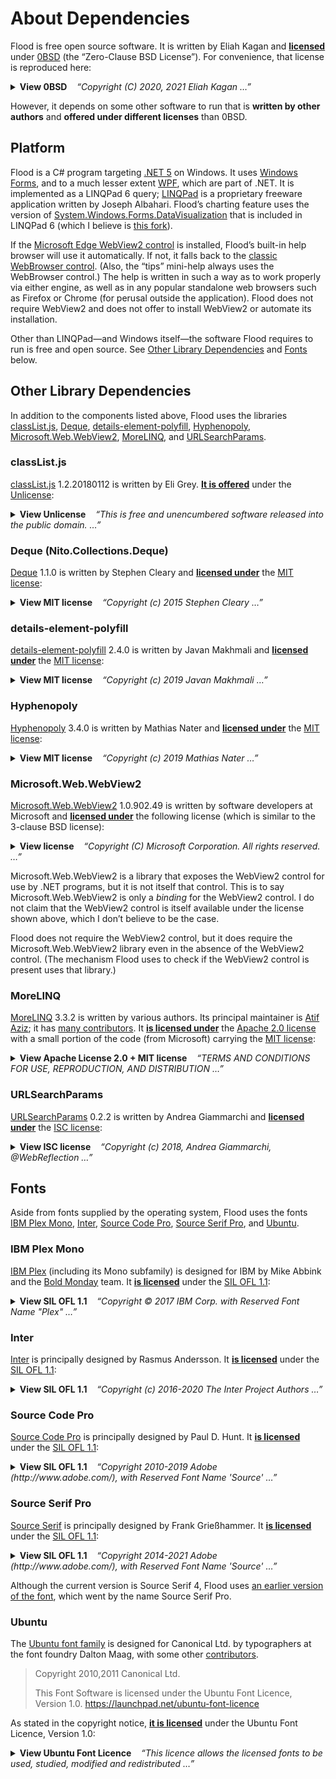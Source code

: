 <!--
  This file is part of Flood, an interactive flood-fill visualizer.

  Copyright (C) 2021 Eliah Kagan <degeneracypressure@gmail.com>

  Permission to use, copy, modify, and/or distribute this software for any
  purpose with or without fee is hereby granted.

  THE SOFTWARE IS PROVIDED "AS IS" AND THE AUTHOR DISCLAIMS ALL WARRANTIES WITH
  REGARD TO THIS SOFTWARE INCLUDING ALL IMPLIED WARRANTIES OF MERCHANTABILITY
  AND FITNESS. IN NO EVENT SHALL THE AUTHOR BE LIABLE FOR ANY SPECIAL, DIRECT,
  INDIRECT, OR CONSEQUENTIAL DAMAGES OR ANY DAMAGES WHATSOEVER RESULTING FROM
  LOSS OF USE, DATA OR PROFITS, WHETHER IN AN ACTION OF CONTRACT, NEGLIGENCE OR
  OTHER TORTIOUS ACTION, ARISING OUT OF OR IN CONNECTION WITH THE USE OR
  PERFORMANCE OF THIS SOFTWARE.
-->

# About Dependencies

Flood is free open source software. It is written by Eliah Kagan and
[**licensed**](LICENSE) under [0BSD](https://spdx.org/licenses/0BSD.html) (the
&ldquo;Zero-Clause BSD License&rdquo;). For convenience, that license is
reproduced here:


<details>
<summary>
<strong>View 0BSD</strong>&nbsp;&nbsp;&nbsp;
<em>&ldquo;Copyright (C) 2020, 2021 Eliah Kagan &hellip;&rdquo;</em>
</summary>

> Copyright (C) 2020, 2021 Eliah Kagan &lt;degeneracypressure@gmail.com&gt;
>
> Permission to use, copy, modify, and/or distribute this software for any
purpose with or without fee is hereby granted.
>
> THE SOFTWARE IS PROVIDED "AS IS" AND THE AUTHOR DISCLAIMS ALL WARRANTIES WITH
REGARD TO THIS SOFTWARE INCLUDING ALL IMPLIED WARRANTIES OF MERCHANTABILITY
AND FITNESS. IN NO EVENT SHALL THE AUTHOR BE LIABLE FOR ANY SPECIAL, DIRECT,
INDIRECT, OR CONSEQUENTIAL DAMAGES OR ANY DAMAGES WHATSOEVER RESULTING FROM
LOSS OF USE, DATA OR PROFITS, WHETHER IN AN ACTION OF CONTRACT, NEGLIGENCE OR
OTHER TORTIOUS ACTION, ARISING OUT OF OR IN CONNECTION WITH THE USE OR
PERFORMANCE OF THIS SOFTWARE.
</details>

However, it depends on some other software to run that is **written by other
authors** and **offered under different licenses** than 0BSD.

## Platform

Flood is a C# program targeting [.NET 5](https://dotnet.microsoft.com/) on
Windows. It uses [Windows Forms](https://github.com/dotnet/winforms), and to a
much lesser extent [WPF](https://github.com/dotnet/wpf), which are part of
.NET. It is implemented as a LINQPad 6 query;
[LINQPad](https://www.linqpad.net/) is a proprietary freeware application
written by Joseph Albahari. Flood&rsquo;s charting feature uses the version of
[System.Windows.Forms.DataVisualization](https://github.com/dotnet/winforms-datavisualization)
that is included in LINQPad 6 (which I believe is [this
fork](https://github.com/albahari/winforms-datavisualization)).

If the [Microsoft Edge WebView2
control](https://docs.microsoft.com/en-us/microsoft-edge/webview2/) is
installed, Flood&rsquo;s built-in help browser will use it automatically. If
not, it falls back to the [classic WebBrowser
control](https://docs.microsoft.com/en-us/previous-versions/windows/internet-explorer/ie-developer/platform-apis/aa752040(v=vs.85)).
(Also, the &ldquo;tips&rdquo; mini-help always uses the WebBrowser control.)
The help is written in such a way as to work properly via either engine, as
well as in any popular standalone web browsers such as Firefox or Chrome (for
perusal outside the application). Flood does not require WebView2 and does not
offer to install WebView2 or automate its installation.

Other than LINQPad&mdash;and Windows itself&mdash;the software Flood requires
to run is free and open source. See [Other Library
Dependencies](#Other-Library-Depenencies) and [Fonts](#Fonts) below.

## Other Library Dependencies

In addition to the components listed above, Flood uses the libraries
[classList.js](#classListjs), [Deque](#Deque-NitoCollectionsDeque),
[details-element-polyfill](#details-element-polyfill),
[Hyphenopoly](#Hyphenopoly), [Microsoft.Web.WebView2](#MicrosoftWebWebView2),
[MoreLINQ](#MoreLINQ), and [URLSearchParams](#URLSearchParams).

### classList.js

[classList.js](https://github.com/eligrey/classList.js/) 1.2.20180112 is
written by Eli Grey. [**It is
offered**](https://github.com/eligrey/classList.js/blob/1.2.20180112/LICENSE.md)
under the [Unlicense](https://unlicense.org/):

<details>
<summary>
<strong>View Unlicense</strong>&nbsp;&nbsp;&nbsp;
<em>&ldquo;This is free and unencumbered software released into the public domain. &hellip;&rdquo;</em>
</summary>

> This is free and unencumbered software released into the public domain.
>
> Anyone is free to copy, modify, publish, use, compile, sell, or
distribute this software, either in source code form or as a compiled
binary, for any purpose, commercial or non-commercial, and by any
means.
>
> In jurisdictions that recognize copyright laws, the author or authors
of this software dedicate any and all copyright interest in the
software to the public domain. We make this dedication for the benefit
of the public at large and to the detriment of our heirs and
successors. We intend this dedication to be an overt act of
relinquishment in perpetuity of all present and future rights to this
software under copyright law.
>
> THE SOFTWARE IS PROVIDED "AS IS", WITHOUT WARRANTY OF ANY KIND,
EXPRESS OR IMPLIED, INCLUDING BUT NOT LIMITED TO THE WARRANTIES OF
MERCHANTABILITY, FITNESS FOR A PARTICULAR PURPOSE AND NONINFRINGEMENT.
IN NO EVENT SHALL THE AUTHORS BE LIABLE FOR ANY CLAIM, DAMAGES OR
OTHER LIABILITY, WHETHER IN AN ACTION OF CONTRACT, TORT OR OTHERWISE,
ARISING FROM, OUT OF OR IN CONNECTION WITH THE SOFTWARE OR THE USE OR
OTHER DEALINGS IN THE SOFTWARE.
>
> For more information, please refer to <http://unlicense.org/>
</details>

### Deque (Nito.Collections.Deque)

[Deque](https://github.com/StephenCleary/Deque) 1.1.0 is written by Stephen
Cleary and [**licensed
under**](https://github.com/StephenCleary/Deque/blob/v1.1.0/LICENSE) the [MIT
license](https://spdx.org/licenses/MIT.html):

<details>
<summary>
<strong>View MIT license</strong>&nbsp;&nbsp;&nbsp;
<em>&ldquo;Copyright (c) 2015 Stephen Cleary &hellip;&rdquo;</em>
</summary>

> The MIT License (MIT)
>
> Copyright (c) 2015 Stephen Cleary
>
> Permission is hereby granted, free of charge, to any person obtaining a copy
of this software and associated documentation files (the "Software"), to deal
in the Software without restriction, including without limitation the rights
to use, copy, modify, merge, publish, distribute, sublicense, and/or sell
copies of the Software, and to permit persons to whom the Software is
furnished to do so, subject to the following conditions:
>
> The above copyright notice and this permission notice shall be included in all
copies or substantial portions of the Software.
>
> THE SOFTWARE IS PROVIDED "AS IS", WITHOUT WARRANTY OF ANY KIND, EXPRESS OR
IMPLIED, INCLUDING BUT NOT LIMITED TO THE WARRANTIES OF MERCHANTABILITY,
FITNESS FOR A PARTICULAR PURPOSE AND NONINFRINGEMENT. IN NO EVENT SHALL THE
AUTHORS OR COPYRIGHT HOLDERS BE LIABLE FOR ANY CLAIM, DAMAGES OR OTHER
LIABILITY, WHETHER IN AN ACTION OF CONTRACT, TORT OR OTHERWISE, ARISING FROM,
OUT OF OR IN CONNECTION WITH THE SOFTWARE OR THE USE OR OTHER DEALINGS IN THE
SOFTWARE.
</details>

### details-element-polyfill

[details-element-polyfill](https://github.com/javan/details-element-polyfill)
2.4.0 is written by Javan Makhmali and [**licensed
under**](https://github.com/javan/details-element-polyfill/blob/2.4.0/LICENSE)
the [MIT license](https://spdx.org/licenses/MIT.html):

<details>
<summary>
<strong>View MIT license</strong>&nbsp;&nbsp;&nbsp;
<em>&ldquo;Copyright (c) 2019 Javan Makhmali &hellip;&rdquo;</em>
</summary>

> The MIT License (MIT)
>
> Copyright (c) 2019 Javan Makhmali
>
> Permission is hereby granted, free of charge, to any person obtaining a copy
of this software and associated documentation files (the "Software"), to deal
in the Software without restriction, including without limitation the rights
to use, copy, modify, merge, publish, distribute, sublicense, and/or sell
copies of the Software, and to permit persons to whom the Software is
furnished to do so, subject to the following conditions:
>
> The above copyright notice and this permission notice shall be included in
all copies or substantial portions of the Software.
>
> THE SOFTWARE IS PROVIDED "AS IS", WITHOUT WARRANTY OF ANY KIND, EXPRESS OR
IMPLIED, INCLUDING BUT NOT LIMITED TO THE WARRANTIES OF MERCHANTABILITY,
FITNESS FOR A PARTICULAR PURPOSE AND NONINFRINGEMENT. IN NO EVENT SHALL THE
AUTHORS OR COPYRIGHT HOLDERS BE LIABLE FOR ANY CLAIM, DAMAGES OR OTHER
LIABILITY, WHETHER IN AN ACTION OF CONTRACT, TORT OR OTHERWISE, ARISING FROM,
OUT OF OR IN CONNECTION WITH THE SOFTWARE OR THE USE OR OTHER DEALINGS IN
THE SOFTWARE.
</details>

### Hyphenopoly

[Hyphenopoly](https://mnater.github.io/Hyphenopoly/) 3.4.0 is written by
Mathias Nater and [**licensed
under**](https://github.com/mnater/Hyphenopoly/blob/v3.4.0/LICENSE) the [MIT
license](https://spdx.org/licenses/MIT.html):

<details>
<summary>
<strong>View MIT license</strong>&nbsp;&nbsp;&nbsp;
<em>&ldquo;Copyright (c) 2019 Mathias Nater &hellip;&rdquo;</em>
</summary>

> The MIT License (MIT)
>
> Copyright (c) 2019 Mathias Nater
>
> Permission is hereby granted, free of charge, to any person obtaining a copy
of this software and associated documentation files (the "Software"), to deal
in the Software without restriction, including without limitation the rights
to use, copy, modify, merge, publish, distribute, sublicense, and/or sell
copies of the Software, and to permit persons to whom the Software is
furnished to do so, subject to the following conditions:
>
> The above copyright notice and this permission notice shall be included in all
copies or substantial portions of the Software.
>
> THE SOFTWARE IS PROVIDED "AS IS", WITHOUT WARRANTY OF ANY KIND, EXPRESS OR
IMPLIED, INCLUDING BUT NOT LIMITED TO THE WARRANTIES OF MERCHANTABILITY,
FITNESS FOR A PARTICULAR PURPOSE AND NONINFRINGEMENT. IN NO EVENT SHALL THE
AUTHORS OR COPYRIGHT HOLDERS BE LIABLE FOR ANY CLAIM, DAMAGES OR OTHER
LIABILITY, WHETHER IN AN ACTION OF CONTRACT, TORT OR OTHERWISE, ARISING FROM,
OUT OF OR IN CONNECTION WITH THE SOFTWARE OR THE USE OR OTHER DEALINGS IN THE
SOFTWARE.
</details>

### Microsoft.Web.WebView2

[Microsoft.Web.WebView2](https://www.nuget.org/packages/Microsoft.Web.WebView2/1.0.902.49)
1.0.902.49 is written by software developers at Microsoft and [**licensed
under**](https://www.nuget.org/packages/Microsoft.Web.WebView2/1.0.902.49/License)
the following license (which is similar to the 3-clause BSD license):

<details>
<summary>
<strong>View license</strong>&nbsp;&nbsp;&nbsp;
<em>&ldquo;Copyright (C) Microsoft Corporation. All rights reserved. &hellip;&rdquo;</em>
</summary>

> Copyright (C) Microsoft Corporation. All rights reserved.
>
> Redistribution and use in source and binary forms, with or without
modification, are permitted provided that the following conditions are
met:
>
>   * Redistributions of source code must retain the above copyright
notice, this list of conditions and the following disclaimer.
>   * Redistributions in binary form must reproduce the above
copyright notice, this list of conditions and the following disclaimer
in the documentation and/or other materials provided with the
distribution.
>   * The name of Microsoft Corporation, or the names of its contributors
may not be used to endorse or promote products derived from this
software without specific prior written permission.
>
> THIS SOFTWARE IS PROVIDED BY THE COPYRIGHT HOLDERS AND CONTRIBUTORS
"AS IS" AND ANY EXPRESS OR IMPLIED WARRANTIES, INCLUDING, BUT NOT
LIMITED TO, THE IMPLIED WARRANTIES OF MERCHANTABILITY AND FITNESS FOR
A PARTICULAR PURPOSE ARE DISCLAIMED. IN NO EVENT SHALL THE COPYRIGHT
OWNER OR CONTRIBUTORS BE LIABLE FOR ANY DIRECT, INDIRECT, INCIDENTAL,
SPECIAL, EXEMPLARY, OR CONSEQUENTIAL DAMAGES (INCLUDING, BUT NOT
LIMITED TO, PROCUREMENT OF SUBSTITUTE GOODS OR SERVICES; LOSS OF USE,
DATA, OR PROFITS; OR BUSINESS INTERRUPTION) HOWEVER CAUSED AND ON ANY
THEORY OF LIABILITY, WHETHER IN CONTRACT, STRICT LIABILITY, OR TORT
(INCLUDING NEGLIGENCE OR OTHERWISE) ARISING IN ANY WAY OUT OF THE USE
OF THIS SOFTWARE, EVEN IF ADVISED OF THE POSSIBILITY OF SUCH DAMAGE.
</details>

Microsoft.Web.WebView2 is a library that exposes the WebView2 control for use
by .NET programs, but it is not itself that control. This is to say
Microsoft.Web.WebView2 is only a *binding* for the WebView2 control. I do not
claim that the WebView2 control is itself available under the license shown
above, which I don&rsquo;t believe to be the case.

Flood does not require the WebView2 control, but it does require the
Microsoft.Web.WebView2 library even in the absence of the WebView2 control.
(The mechanism Flood uses to check if the WebView2 control is present uses that
library.)

### MoreLINQ

[MoreLINQ](https://morelinq.github.io/) 3.3.2 is written by various authors.
Its principal maintainer is [Atif Aziz](https://github.com/atifaziz); it has
[many contributors](https://github.com/morelinq/MoreLINQ/graphs/contributors).
It [**is licensed
under**](https://github.com/morelinq/MoreLINQ/blob/v3.3.2/COPYING.txt) the
[Apache 2.0 license](https://www.apache.org/licenses/LICENSE-2.0) with a small
portion of the code (from Microsoft) carrying the [MIT
license](https://spdx.org/licenses/MIT.html):

<details>
<summary>
<strong>View Apache License 2.0 + MIT license</strong>&nbsp;&nbsp;&nbsp;
<em>&ldquo;TERMS AND CONDITIONS FOR USE, REPRODUCTION, AND DISTRIBUTION &hellip;&rdquo;</em>
</summary>

> **Apache License**\
> **Version 2.0, January 2004**\
> **http://www.apache.org/licenses/**
>
>    TERMS AND CONDITIONS FOR USE, REPRODUCTION, AND DISTRIBUTION
>
>    1. Definitions.
>
>       "License" shall mean the terms and conditions for use, reproduction,
>       and distribution as defined by Sections 1 through 9 of this document.
>
>       "Licensor" shall mean the copyright owner or entity authorized by
>       the copyright owner that is granting the License.
>
>       "Legal Entity" shall mean the union of the acting entity and all
>       other entities that control, are controlled by, or are under common
>       control with that entity. For the purposes of this definition,
>       "control" means (i) the power, direct or indirect, to cause the
>       direction or management of such entity, whether by contract or
>       otherwise, or (ii) ownership of fifty percent (50%) or more of the
>       outstanding shares, or (iii) beneficial ownership of such entity.
>
>       "You" (or "Your") shall mean an individual or Legal Entity
>       exercising permissions granted by this License.
>
>       "Source" form shall mean the preferred form for making modifications,
>       including but not limited to software source code, documentation
>       source, and configuration files.
>
>       "Object" form shall mean any form resulting from mechanical
>       transformation or translation of a Source form, including but
>       not limited to compiled object code, generated documentation,
>       and conversions to other media types.
>
>       "Work" shall mean the work of authorship, whether in Source or
>       Object form, made available under the License, as indicated by a
>       copyright notice that is included in or attached to the work
>       (an example is provided in the Appendix below).
>
>       "Derivative Works" shall mean any work, whether in Source or Object
>       form, that is based on (or derived from) the Work and for which the
>       editorial revisions, annotations, elaborations, or other modifications
>       represent, as a whole, an original work of authorship. For the purposes
>       of this License, Derivative Works shall not include works that remain
>       separable from, or merely link (or bind by name) to the interfaces of,
>       the Work and Derivative Works thereof.
>
>       "Contribution" shall mean any work of authorship, including
>       the original version of the Work and any modifications or additions
>       to that Work or Derivative Works thereof, that is intentionally
>       submitted to Licensor for inclusion in the Work by the copyright owner
>       or by an individual or Legal Entity authorized to submit on behalf of
>       the copyright owner. For the purposes of this definition, "submitted"
>       means any form of electronic, verbal, or written communication sent
>       to the Licensor or its representatives, including but not limited to
>       communication on electronic mailing lists, source code control systems,
>       and issue tracking systems that are managed by, or on behalf of, the
>       Licensor for the purpose of discussing and improving the Work, but
>       excluding communication that is conspicuously marked or otherwise
>       designated in writing by the copyright owner as "Not a Contribution."
>
>       "Contributor" shall mean Licensor and any individual or Legal Entity
>       on behalf of whom a Contribution has been received by Licensor and
>       subsequently incorporated within the Work.
>
>    2. Grant of Copyright License. Subject to the terms and conditions of
>       this License, each Contributor hereby grants to You a perpetual,
>       worldwide, non-exclusive, no-charge, royalty-free, irrevocable
>       copyright license to reproduce, prepare Derivative Works of,
>       publicly display, publicly perform, sublicense, and distribute the
>       Work and such Derivative Works in Source or Object form.
>
>    3. Grant of Patent License. Subject to the terms and conditions of
>       this License, each Contributor hereby grants to You a perpetual,
>       worldwide, non-exclusive, no-charge, royalty-free, irrevocable
>       (except as stated in this section) patent license to make, have made,
>       use, offer to sell, sell, import, and otherwise transfer the Work,
>       where such license applies only to those patent claims licensable
>       by such Contributor that are necessarily infringed by their
>       Contribution(s) alone or by combination of their Contribution(s)
>       with the Work to which such Contribution(s) was submitted. If You
>       institute patent litigation against any entity (including a
>       cross-claim or counterclaim in a lawsuit) alleging that the Work
>       or a Contribution incorporated within the Work constitutes direct
>       or contributory patent infringement, then any patent licenses
>       granted to You under this License for that Work shall terminate
>       as of the date such litigation is filed.
>
>    4. Redistribution. You may reproduce and distribute copies of the
>       Work or Derivative Works thereof in any medium, with or without
>       modifications, and in Source or Object form, provided that You
>       meet the following conditions:
>
>       (a) You must give any other recipients of the Work or
>           Derivative Works a copy of this License; and
>
>       (b) You must cause any modified files to carry prominent notices
>           stating that You changed the files; and
>
>       (c) You must retain, in the Source form of any Derivative Works
>           that You distribute, all copyright, patent, trademark, and
>           attribution notices from the Source form of the Work,
>           excluding those notices that do not pertain to any part of
>           the Derivative Works; and
>
>       (d) If the Work includes a "NOTICE" text file as part of its
>           distribution, then any Derivative Works that You distribute must
>           include a readable copy of the attribution notices contained
>           within such NOTICE file, excluding those notices that do not
>           pertain to any part of the Derivative Works, in at least one
>           of the following places: within a NOTICE text file distributed
>           as part of the Derivative Works; within the Source form or
>           documentation, if provided along with the Derivative Works; or,
>           within a display generated by the Derivative Works, if and
>           wherever such third-party notices normally appear. The contents
>           of the NOTICE file are for informational purposes only and
>           do not modify the License. You may add Your own attribution
>           notices within Derivative Works that You distribute, alongside
>           or as an addendum to the NOTICE text from the Work, provided
>           that such additional attribution notices cannot be construed
>           as modifying the License.
>
>       You may add Your own copyright statement to Your modifications and
>       may provide additional or different license terms and conditions
>       for use, reproduction, or distribution of Your modifications, or
>       for any such Derivative Works as a whole, provided Your use,
>       reproduction, and distribution of the Work otherwise complies with
>       the conditions stated in this License.
>
>    5. Submission of Contributions. Unless You explicitly state otherwise,
>       any Contribution intentionally submitted for inclusion in the Work
>       by You to the Licensor shall be under the terms and conditions of
>       this License, without any additional terms or conditions.
>       Notwithstanding the above, nothing herein shall supersede or modify
>       the terms of any separate license agreement you may have executed
>       with Licensor regarding such Contributions.
>
>    6. Trademarks. This License does not grant permission to use the trade
>       names, trademarks, service marks, or product names of the Licensor,
>       except as required for reasonable and customary use in describing the
>       origin of the Work and reproducing the content of the NOTICE file.
>
>    7. Disclaimer of Warranty. Unless required by applicable law or
>       agreed to in writing, Licensor provides the Work (and each
>       Contributor provides its Contributions) on an "AS IS" BASIS,
>       WITHOUT WARRANTIES OR CONDITIONS OF ANY KIND, either express or
>       implied, including, without limitation, any warranties or conditions
>       of TITLE, NON-INFRINGEMENT, MERCHANTABILITY, or FITNESS FOR A
>       PARTICULAR PURPOSE. You are solely responsible for determining the
>       appropriateness of using or redistributing the Work and assume any
>       risks associated with Your exercise of permissions under this License.
>
>    8. Limitation of Liability. In no event and under no legal theory,
>       whether in tort (including negligence), contract, or otherwise,
>       unless required by applicable law (such as deliberate and grossly
>       negligent acts) or agreed to in writing, shall any Contributor be
>       liable to You for damages, including any direct, indirect, special,
>       incidental, or consequential damages of any character arising as a
>       result of this License or out of the use or inability to use the
>       Work (including but not limited to damages for loss of goodwill,
>       work stoppage, computer failure or malfunction, or any and all
>       other commercial damages or losses), even if such Contributor
>       has been advised of the possibility of such damages.
>
>    9. Accepting Warranty or Additional Liability. While redistributing
>       the Work or Derivative Works thereof, You may choose to offer,
>       and charge a fee for, acceptance of support, warranty, indemnity,
>       or other liability obligations and/or rights consistent with this
>       License. However, in accepting such obligations, You may act only
>       on Your own behalf and on Your sole responsibility, not on behalf
>       of any other Contributor, and only if You agree to indemnify,
>       defend, and hold each Contributor harmless for any liability
>       incurred by, or claims asserted against, such Contributor by reason
>       of your accepting any such warranty or additional liability.
>
>    END OF TERMS AND CONDITIONS
>
> ---
>
> The following notice applies to a small portion of the code:
>
> The MIT License (MIT)
>
> Copyright (c) Microsoft Corporation
>
> Permission is hereby granted, free of charge, to any person obtaining a copy
> of this software and associated documentation files (the "Software"), to deal
> in the Software without restriction, including without limitation the rights
> to use, copy, modify, merge, publish, distribute, sublicense, and/or sell
> copies of the Software, and to permit persons to whom the Software is
> furnished to do so, subject to the following conditions:
>
> The above copyright notice and this permission notice shall be included in all
> copies or substantial portions of the Software.
>
> THE SOFTWARE IS PROVIDED "AS IS", WITHOUT WARRANTY OF ANY KIND, EXPRESS OR
> IMPLIED, INCLUDING BUT NOT LIMITED TO THE WARRANTIES OF MERCHANTABILITY,
> FITNESS FOR A PARTICULAR PURPOSE AND NONINFRINGEMENT. IN NO EVENT SHALL THE
> AUTHORS OR COPYRIGHT HOLDERS BE LIABLE FOR ANY CLAIM, DAMAGES OR OTHER
> LIABILITY, WHETHER IN AN ACTION OF CONTRACT, TORT OR OTHERWISE, ARISING FROM,
> OUT OF OR IN CONNECTION WITH THE SOFTWARE OR THE USE OR OTHER DEALINGS IN THE
> SOFTWARE.
</details>

### URLSearchParams

[URLSearchParams](https://github.com/ungap/url-search-params) 0.2.2 is written
by Andrea Giammarchi and [**licensed
under**](https://github.com/ungap/url-search-params/blob/v0.2.2/LICENSE) the
[ISC license](https://spdx.org/licenses/ISC.html):

<details>
<summary>
<strong>View ISC license</strong>&nbsp;&nbsp;&nbsp;
<em>&ldquo;Copyright (c) 2018, Andrea Giammarchi, @WebReflection &hellip;&rdquo;</em>
</summary>

> ISC License
>
> Copyright (c) 2018, Andrea Giammarchi, @WebReflection
>
> Permission to use, copy, modify, and/or distribute this software for any
purpose with or without fee is hereby granted, provided that the above
copyright notice and this permission notice appear in all copies.
>
> THE SOFTWARE IS PROVIDED "AS IS" AND THE AUTHOR DISCLAIMS ALL WARRANTIES WITH
REGARD TO THIS SOFTWARE INCLUDING ALL IMPLIED WARRANTIES OF MERCHANTABILITY
AND FITNESS. IN NO EVENT SHALL THE AUTHOR BE LIABLE FOR ANY SPECIAL, DIRECT,
INDIRECT, OR CONSEQUENTIAL DAMAGES OR ANY DAMAGES WHATSOEVER RESULTING FROM
LOSS OF USE, DATA OR PROFITS, WHETHER IN AN ACTION OF CONTRACT, NEGLIGENCE
OR OTHER TORTIOUS ACTION, ARISING OUT OF OR IN CONNECTION WITH THE USE OR
PERFORMANCE OF THIS SOFTWARE.
</details>

## Fonts

Aside from fonts supplied by the operating system, Flood uses the fonts [IBM
Plex Mono](#IBM-Plex-Mono), [Inter](#Inter), [Source Code
Pro](#Source-Code-Pro), [Source Serif Pro](#Source-Serif-Pro), and
[Ubuntu](#Ubuntu).

### IBM Plex Mono

[IBM Plex](https://www.ibm.com/plex/) (including its Mono subfamily) is
designed for IBM by Mike Abbink and the [Bold
Monday](https://boldmonday.com/custom/ibm/) team. It [**is
licensed**](https://github.com/IBM/plex/blob/master/LICENSE.txt) under the [SIL
OFL 1.1](https://scripts.sil.org/cms/scripts/page.php?site_id=nrsi&id=OFL):

<details>
<summary>
<strong>View SIL OFL 1.1</strong>&nbsp;&nbsp;&nbsp;
<em>&ldquo;Copyright © 2017 IBM Corp. with Reserved Font Name "Plex" &hellip;&rdquo;</em>
</summary>

> Copyright © 2017 IBM Corp. with Reserved Font Name "Plex"
>
> This Font Software is licensed under the SIL Open Font License, Version 1.1.
>
> This license is copied below, and is also available with a FAQ at: http://scripts.sil.org/OFL
>
>
> -----------------------------------------------------------\
> SIL OPEN FONT LICENSE Version 1.1 - 26 February 2007\
> \-----------------------------------------------------------
>
> PREAMBLE\
> The goals of the Open Font License (OFL) are to stimulate worldwide
> development of collaborative font projects, to support the font creation
> efforts of academic and linguistic communities, and to provide a free and
> open framework in which fonts may be shared and improved in partnership
> with others.
>
> The OFL allows the licensed fonts to be used, studied, modified and
> redistributed freely as long as they are not sold by themselves. The
> fonts, including any derivative works, can be bundled, embedded,
> redistributed and/or sold with any software provided that any reserved
> names are not used by derivative works. The fonts and derivatives,
> however, cannot be released under any other type of license. The
> requirement for fonts to remain under this license does not apply
> to any document created using the fonts or their derivatives.
>
> DEFINITIONS\
> "Font Software" refers to the set of files released by the Copyright
> Holder(s) under this license and clearly marked as such. This may
> include source files, build scripts and documentation.
>
> "Reserved Font Name" refers to any names specified as such after the
> copyright statement(s).
>
> "Original Version" refers to the collection of Font Software components as
> distributed by the Copyright Holder(s).
>
> "Modified Version" refers to any derivative made by adding to, deleting,
> or substituting -- in part or in whole -- any of the components of the
> Original Version, by changing formats or by porting the Font Software to a
> new environment.
>
> "Author" refers to any designer, engineer, programmer, technical
> writer or other person who contributed to the Font Software.
>
> PERMISSION & CONDITIONS\
> Permission is hereby granted, free of charge, to any person obtaining
> a copy of the Font Software, to use, study, copy, merge, embed, modify,
> redistribute, and sell modified and unmodified copies of the Font
> Software, subject to the following conditions:
>
> 1) Neither the Font Software nor any of its individual components,
> in Original or Modified Versions, may be sold by itself.
>
> 2) Original or Modified Versions of the Font Software may be bundled,
> redistributed and/or sold with any software, provided that each copy
> contains the above copyright notice and this license. These can be
> included either as stand-alone text files, human-readable headers or
> in the appropriate machine-readable metadata fields within text or
> binary files as long as those fields can be easily viewed by the user.
>
> 3) No Modified Version of the Font Software may use the Reserved Font
> Name(s) unless explicit written permission is granted by the corresponding
> Copyright Holder. This restriction only applies to the primary font name as
> presented to the users.
>
> 4) The name(s) of the Copyright Holder(s) or the Author(s) of the Font
> Software shall not be used to promote, endorse or advertise any
> Modified Version, except to acknowledge the contribution(s) of the
> Copyright Holder(s) and the Author(s) or with their explicit written
> permission.
>
> 5) The Font Software, modified or unmodified, in part or in whole,
> must be distributed entirely under this license, and must not be
> distributed under any other license. The requirement for fonts to
> remain under this license does not apply to any document created
> using the Font Software.
>
> TERMINATION\
> This license becomes null and void if any of the above conditions are
> not met.
>
> DISCLAIMER\
> THE FONT SOFTWARE IS PROVIDED "AS IS", WITHOUT WARRANTY OF ANY KIND,
> EXPRESS OR IMPLIED, INCLUDING BUT NOT LIMITED TO ANY WARRANTIES OF
> MERCHANTABILITY, FITNESS FOR A PARTICULAR PURPOSE AND NONINFRINGEMENT
> OF COPYRIGHT, PATENT, TRADEMARK, OR OTHER RIGHT. IN NO EVENT SHALL THE
> COPYRIGHT HOLDER BE LIABLE FOR ANY CLAIM, DAMAGES OR OTHER LIABILITY,
> INCLUDING ANY GENERAL, SPECIAL, INDIRECT, INCIDENTAL, OR CONSEQUENTIAL
> DAMAGES, WHETHER IN AN ACTION OF CONTRACT, TORT OR OTHERWISE, ARISING
> FROM, OUT OF THE USE OR INABILITY TO USE THE FONT SOFTWARE OR FROM
> OTHER DEALINGS IN THE FONT SOFTWARE.
</details>

### Inter

[Inter](https://github.com/rsms/inter/) is principally designed by Rasmus
Andersson. It [**is
licensed**](https://github.com/rsms/inter/blob/master/LICENSE.txt) under the
[SIL OFL
1.1](https://scripts.sil.org/cms/scripts/page.php?site_id=nrsi&id=OFL):

<details>
<summary>
<strong>View SIL OFL 1.1</strong>&nbsp;&nbsp;&nbsp;
<em>&ldquo;Copyright (c) 2016-2020 The Inter Project Authors &hellip;&rdquo;</em>
</summary>

> Copyright (c) 2016-2020 The Inter Project Authors.\
> "Inter" is trademark of Rasmus Andersson.\
> https://github.com/rsms/inter
>
> This Font Software is licensed under the SIL Open Font License, Version 1.1.\
> This license is copied below, and is also available with a FAQ at:\
> http://scripts.sil.org/OFL
>
> \-----------------------------------------------------------\
> SIL OPEN FONT LICENSE Version 1.1 - 26 February 2007\
> \-----------------------------------------------------------
>
> PREAMBLE\
> The goals of the Open Font License (OFL) are to stimulate worldwide
> development of collaborative font projects, to support the font creation
> efforts of academic and linguistic communities, and to provide a free and
> open framework in which fonts may be shared and improved in partnership
> with others.
>
> The OFL allows the licensed fonts to be used, studied, modified and
> redistributed freely as long as they are not sold by themselves. The
> fonts, including any derivative works, can be bundled, embedded,
> redistributed and/or sold with any software provided that any reserved
> names are not used by derivative works. The fonts and derivatives,
> however, cannot be released under any other type of license. The
> requirement for fonts to remain under this license does not apply
> to any document created using the fonts or their derivatives.
>
> DEFINITIONS\
> "Font Software" refers to the set of files released by the Copyright
> Holder(s) under this license and clearly marked as such. This may
> include source files, build scripts and documentation.
>
> "Reserved Font Name" refers to any names specified as such after the
> copyright statement(s).
>
> "Original Version" refers to the collection of Font Software components as
> distributed by the Copyright Holder(s).
>
> "Modified Version" refers to any derivative made by adding to, deleting,
> or substituting -- in part or in whole -- any of the components of the
> Original Version, by changing formats or by porting the Font Software to a
> new environment.
>
> "Author" refers to any designer, engineer, programmer, technical
> writer or other person who contributed to the Font Software.
>
> PERMISSION AND CONDITIONS\
> Permission is hereby granted, free of charge, to any person obtaining
> a copy of the Font Software, to use, study, copy, merge, embed, modify,
> redistribute, and sell modified and unmodified copies of the Font
> Software, subject to the following conditions:
>
> 1) Neither the Font Software nor any of its individual components,
> in Original or Modified Versions, may be sold by itself.
>
> 2) Original or Modified Versions of the Font Software may be bundled,
> redistributed and/or sold with any software, provided that each copy
> contains the above copyright notice and this license. These can be
> included either as stand-alone text files, human-readable headers or
> in the appropriate machine-readable metadata fields within text or
> binary files as long as those fields can be easily viewed by the user.
>
> 3) No Modified Version of the Font Software may use the Reserved Font
> Name(s) unless explicit written permission is granted by the corresponding
> Copyright Holder. This restriction only applies to the primary font name as
> presented to the users.
>
> 4) The name(s) of the Copyright Holder(s) or the Author(s) of the Font
> Software shall not be used to promote, endorse or advertise any
> Modified Version, except to acknowledge the contribution(s) of the
> Copyright Holder(s) and the Author(s) or with their explicit written
> permission.
>
> 5) The Font Software, modified or unmodified, in part or in whole,
> must be distributed entirely under this license, and must not be
> distributed under any other license. The requirement for fonts to
> remain under this license does not apply to any document created
> using the Font Software.
>
> TERMINATION\
> This license becomes null and void if any of the above conditions are
> not met.
>
> DISCLAIMER\
> THE FONT SOFTWARE IS PROVIDED "AS IS", WITHOUT WARRANTY OF ANY KIND,
> EXPRESS OR IMPLIED, INCLUDING BUT NOT LIMITED TO ANY WARRANTIES OF
> MERCHANTABILITY, FITNESS FOR A PARTICULAR PURPOSE AND NONINFRINGEMENT
> OF COPYRIGHT, PATENT, TRADEMARK, OR OTHER RIGHT. IN NO EVENT SHALL THE
> COPYRIGHT HOLDER BE LIABLE FOR ANY CLAIM, DAMAGES OR OTHER LIABILITY,
> INCLUDING ANY GENERAL, SPECIAL, INDIRECT, INCIDENTAL, OR CONSEQUENTIAL
> DAMAGES, WHETHER IN AN ACTION OF CONTRACT, TORT OR OTHERWISE, ARISING
> FROM, OUT OF THE USE OR INABILITY TO USE THE FONT SOFTWARE OR FROM
> OTHER DEALINGS IN THE FONT SOFTWARE.
</details>

### Source Code Pro

[Source Code Pro](https://adobe-fonts.github.io/source-code-pro/) is
principally designed by Paul D. Hunt. It [**is
licensed**](https://github.com/adobe-fonts/source-code-pro/blob/release/LICENSE.md)
under the [SIL OFL
1.1](https://scripts.sil.org/cms/scripts/page.php?site_id=nrsi&id=OFL):

<details>
<summary>
<strong>View SIL OFL 1.1</strong>&nbsp;&nbsp;&nbsp;
<em>&ldquo;Copyright 2010-2019 Adobe (http://www.adobe.com/), with Reserved Font Name 'Source' &hellip;&rdquo;</em>
</summary>

> Copyright 2010-2019 Adobe (http://www.adobe.com/), with Reserved Font Name 'Source'. All Rights Reserved. Source is a trademark of Adobe in the United States and/or other countries.
>
> This Font Software is licensed under the SIL Open Font License, Version 1.1.
>
> This license is copied below, and is also available with a FAQ at: http://scripts.sil.org/OFL
>
>
> -----------------------------------------------------------\
> SIL OPEN FONT LICENSE Version 1.1 - 26 February 2007\
> \-----------------------------------------------------------
>
> PREAMBLE\
> The goals of the Open Font License (OFL) are to stimulate worldwide
> development of collaborative font projects, to support the font creation
> efforts of academic and linguistic communities, and to provide a free and
> open framework in which fonts may be shared and improved in partnership
> with others.
>
> The OFL allows the licensed fonts to be used, studied, modified and
> redistributed freely as long as they are not sold by themselves. The
> fonts, including any derivative works, can be bundled, embedded,
> redistributed and/or sold with any software provided that any reserved
> names are not used by derivative works. The fonts and derivatives,
> however, cannot be released under any other type of license. The
> requirement for fonts to remain under this license does not apply
> to any document created using the fonts or their derivatives.
>
> DEFINITIONS\
> "Font Software" refers to the set of files released by the Copyright
> Holder(s) under this license and clearly marked as such. This may
> include source files, build scripts and documentation.
>
> "Reserved Font Name" refers to any names specified as such after the
> copyright statement(s).
>
> "Original Version" refers to the collection of Font Software components as
> distributed by the Copyright Holder(s).
>
> "Modified Version" refers to any derivative made by adding to, deleting,
> or substituting -- in part or in whole -- any of the components of the
> Original Version, by changing formats or by porting the Font Software to a
> new environment.
>
> "Author" refers to any designer, engineer, programmer, technical
> writer or other person who contributed to the Font Software.
>
> PERMISSION & CONDITIONS\
> Permission is hereby granted, free of charge, to any person obtaining
> a copy of the Font Software, to use, study, copy, merge, embed, modify,
> redistribute, and sell modified and unmodified copies of the Font
> Software, subject to the following conditions:
>
> 1) Neither the Font Software nor any of its individual components,
> in Original or Modified Versions, may be sold by itself.
>
> 2) Original or Modified Versions of the Font Software may be bundled,
> redistributed and/or sold with any software, provided that each copy
> contains the above copyright notice and this license. These can be
> included either as stand-alone text files, human-readable headers or
> in the appropriate machine-readable metadata fields within text or
> binary files as long as those fields can be easily viewed by the user.
>
> 3) No Modified Version of the Font Software may use the Reserved Font
> Name(s) unless explicit written permission is granted by the corresponding
> Copyright Holder. This restriction only applies to the primary font name as
> presented to the users.
>
> 4) The name(s) of the Copyright Holder(s) or the Author(s) of the Font
> Software shall not be used to promote, endorse or advertise any
> Modified Version, except to acknowledge the contribution(s) of the
> Copyright Holder(s) and the Author(s) or with their explicit written
> permission.
>
> 5) The Font Software, modified or unmodified, in part or in whole,
> must be distributed entirely under this license, and must not be
> distributed under any other license. The requirement for fonts to
> remain under this license does not apply to any document created
> using the Font Software.
>
> TERMINATION\
> This license becomes null and void if any of the above conditions are
> not met.
>
> DISCLAIMER\
> THE FONT SOFTWARE IS PROVIDED "AS IS", WITHOUT WARRANTY OF ANY KIND,
> EXPRESS OR IMPLIED, INCLUDING BUT NOT LIMITED TO ANY WARRANTIES OF
> MERCHANTABILITY, FITNESS FOR A PARTICULAR PURPOSE AND NONINFRINGEMENT
> OF COPYRIGHT, PATENT, TRADEMARK, OR OTHER RIGHT. IN NO EVENT SHALL THE
> COPYRIGHT HOLDER BE LIABLE FOR ANY CLAIM, DAMAGES OR OTHER LIABILITY,
> INCLUDING ANY GENERAL, SPECIAL, INDIRECT, INCIDENTAL, OR CONSEQUENTIAL
> DAMAGES, WHETHER IN AN ACTION OF CONTRACT, TORT OR OTHERWISE, ARISING
> FROM, OUT OF THE USE OR INABILITY TO USE THE FONT SOFTWARE OR FROM
> OTHER DEALINGS IN THE FONT SOFTWARE.
</details>

### Source Serif Pro

[Source Serif](https://adobe-fonts.github.io/source-serif/) is principally
designed by Frank Grießhammer. It [**is
licensed**](https://github.com/adobe-fonts/source-serif/blob/release/LICENSE.md)
under the [SIL OFL
1.1](https://scripts.sil.org/cms/scripts/page.php?site_id=nrsi&id=OFL):

<details>
<summary>
<strong>View SIL OFL 1.1</strong>&nbsp;&nbsp;&nbsp;
<em>&ldquo;Copyright 2014-2021 Adobe (http://www.adobe.com/), with Reserved Font Name 'Source' &hellip;&rdquo;</em>
</summary>

> Copyright 2014-2021 Adobe (http://www.adobe.com/), with Reserved Font Name 'Source'. All Rights Reserved. Source is a trademark of Adobe in the United States and/or other countries.
>
> This Font Software is licensed under the SIL Open Font License, Version 1.1.
>
> This license is copied below, and is also available with a FAQ at: http://scripts.sil.org/OFL
>
>
> -----------------------------------------------------------\
> SIL OPEN FONT LICENSE Version 1.1 - 26 February 2007\
> \-----------------------------------------------------------
>
> PREAMBLE\
> The goals of the Open Font License (OFL) are to stimulate worldwide
> development of collaborative font projects, to support the font creation
> efforts of academic and linguistic communities, and to provide a free and
> open framework in which fonts may be shared and improved in partnership
> with others.
>
> The OFL allows the licensed fonts to be used, studied, modified and
> redistributed freely as long as they are not sold by themselves. The
> fonts, including any derivative works, can be bundled, embedded,
> redistributed and/or sold with any software provided that any reserved
> names are not used by derivative works. The fonts and derivatives,
> however, cannot be released under any other type of license. The
> requirement for fonts to remain under this license does not apply
> to any document created using the fonts or their derivatives.
>
> DEFINITIONS\
> "Font Software" refers to the set of files released by the Copyright
> Holder(s) under this license and clearly marked as such. This may
> include source files, build scripts and documentation.
>
> "Reserved Font Name" refers to any names specified as such after the
> copyright statement(s).
>
> "Original Version" refers to the collection of Font Software components as
> distributed by the Copyright Holder(s).
>
> "Modified Version" refers to any derivative made by adding to, deleting,
> or substituting -- in part or in whole -- any of the components of the
> Original Version, by changing formats or by porting the Font Software to a
> new environment.
>
> "Author" refers to any designer, engineer, programmer, technical
> writer or other person who contributed to the Font Software.
>
> PERMISSION & CONDITIONS\
> Permission is hereby granted, free of charge, to any person obtaining
> a copy of the Font Software, to use, study, copy, merge, embed, modify,
> redistribute, and sell modified and unmodified copies of the Font
> Software, subject to the following conditions:
>
> 1) Neither the Font Software nor any of its individual components,
> in Original or Modified Versions, may be sold by itself.
>
> 2) Original or Modified Versions of the Font Software may be bundled,
> redistributed and/or sold with any software, provided that each copy
> contains the above copyright notice and this license. These can be
> included either as stand-alone text files, human-readable headers or
> in the appropriate machine-readable metadata fields within text or
> binary files as long as those fields can be easily viewed by the user.
>
> 3) No Modified Version of the Font Software may use the Reserved Font
> Name(s) unless explicit written permission is granted by the corresponding
> Copyright Holder. This restriction only applies to the primary font name as
> presented to the users.
>
> 4) The name(s) of the Copyright Holder(s) or the Author(s) of the Font
> Software shall not be used to promote, endorse or advertise any
> Modified Version, except to acknowledge the contribution(s) of the
> Copyright Holder(s) and the Author(s) or with their explicit written
> permission.
>
> 5) The Font Software, modified or unmodified, in part or in whole,
> must be distributed entirely under this license, and must not be
> distributed under any other license. The requirement for fonts to
> remain under this license does not apply to any document created
> using the Font Software.
>
> TERMINATION\
> This license becomes null and void if any of the above conditions are
> not met.
>
> DISCLAIMER\
> THE FONT SOFTWARE IS PROVIDED "AS IS", WITHOUT WARRANTY OF ANY KIND,
> EXPRESS OR IMPLIED, INCLUDING BUT NOT LIMITED TO ANY WARRANTIES OF
> MERCHANTABILITY, FITNESS FOR A PARTICULAR PURPOSE AND NONINFRINGEMENT
> OF COPYRIGHT, PATENT, TRADEMARK, OR OTHER RIGHT. IN NO EVENT SHALL THE
> COPYRIGHT HOLDER BE LIABLE FOR ANY CLAIM, DAMAGES OR OTHER LIABILITY,
> INCLUDING ANY GENERAL, SPECIAL, INDIRECT, INCIDENTAL, OR CONSEQUENTIAL
> DAMAGES, WHETHER IN AN ACTION OF CONTRACT, TORT OR OTHERWISE, ARISING
> FROM, OUT OF THE USE OR INABILITY TO USE THE FONT SOFTWARE OR FROM
> OTHER DEALINGS IN THE FONT SOFTWARE.
</details>

Although the current version is Source Serif 4, Flood uses [an earlier version
of the font](https://fonts.google.com/specimen/Source+Serif+Pro), which went by
the name Source Serif Pro.

### Ubuntu

The [Ubuntu font family](https://design.ubuntu.com/font/) is designed for
Canonical Ltd. by typographers at the font foundry Dalton Maag, with some other
[contributors](https://launchpad.net/~uff-contributors).

> Copyright 2010,2011 Canonical Ltd.
>
> This Font Software is licensed under the Ubuntu Font Licence, Version
1.0.  https://launchpad.net/ubuntu-font-licence

As stated in the copyright notice, [**it is
licensed**](https://ubuntu.com/legal/font-licence) under the Ubuntu Font
Licence, Version 1.0:

<details>
<summary>
<strong>View Ubuntu Font Licence</strong>&nbsp;&nbsp;&nbsp;
<em>&ldquo;This licence allows the licensed fonts to be used, studied, modified and redistributed &hellip;&rdquo;</em>
</summary>

> # Ubuntu font licence
>
> ## Version 1.0
>
> ### Preamble
>
> This licence allows the licensed fonts to be used, studied, modified and redistributed freely. The fonts, including any derivative works, can be bundled, embedded, and redistributed provided the terms of this licence are met. The fonts and derivatives, however, cannot be released under any other licence. The requirement for fonts to remain under this licence does not require any document created using the fonts or their derivatives to be published under this licence, as long as the primary purpose of the document is not to be a vehicle for the distribution of the fonts.
>
> ### Definitions
>
> “Font Software” refers to the set of files released by the Copyright Holder(s) under this licence and clearly marked as such. This may include source files, build scripts and documentation.
>
> “Original Version” refers to the collection of Font Software components as received under this licence.
>
> “Modified Version” refers to any derivative made by adding to, deleting, or substituting — in part or in whole — any of the components of the Original Version, by changing formats or by porting the Font Software to a new environment.
>
> “Copyright Holder(s)” refers to all individuals and companies who have a copyright ownership of the Font Software.
>
> “Substantially Changed” refers to Modified Versions which can be easily identified as dissimilar to the Font Software by users of the Font Software comparing the Original Version with the Modified Version.
>
> To “Propagate” a work means to do anything with it that, without permission, would make you directly or secondarily liable for infringement under applicable copyright law, except executing it on a computer or modifying a private copy. Propagation includes copying, distribution (with or without modification and with or without charging a redistribution fee), making available to the public, and in some countries other activities as well.
>
> ### Permission & Conditions
>
> This licence does not grant any rights under trademark law and all such rights are reserved.
>
> Permission is hereby granted, free of charge, to any person obtaining a copy of the Font Software, to propagate the Font Software, subject to the below conditions:
>
> 1.  Each copy of the Font Software must contain the above copyright notice and this licence. These can be included either as stand-alone text files, human-readable headers or in the appropriate machine-readable metadata fields within text or binary files as long as those fields can be easily viewed by the user.
> 2.  The font name complies with the following:
>     1.  The Original Version must retain its name, unmodified.
>     2.  Modified Versions which are Substantially Changed must be renamed to avoid use of the name of the Original Version or similar names entirely.
>     3.  Modified Versions which are not Substantially Changed must be renamed to both
>         1.  retain the name of the Original Version and
>         2.  add additional naming elements to distinguish the Modified Version from the Original Version. The name of such Modified Versions must be the name of the Original Version, with “derivative X” where X represents the name of the new work, appended to that name.
> 3.  The name(s) of the Copyright Holder(s) and any contributor to the Font Software shall not be used to promote, endorse or advertise any Modified Version, except
>     1.  as required by this licence,
>     2.  to acknowledge the contribution(s) of the Copyright Holder(s) or
>     3.  with their explicit written permission.
> 4.  The Font Software, modified or unmodified, in part or in whole, must be distributed entirely under this licence, and must not be distributed under any other licence. The requirement for fonts to remain under this licence does not affect any document created using the Font Software, except any version of the Font Software extracted from a document created using the Font Software may only be distributed under this licence.
>
> ### Termination
>
> This licence becomes null and void if any of the above conditions are not met.
>
> ### Disclaimer
>
> THE FONT SOFTWARE IS PROVIDED “AS IS”, WITHOUT WARRANTY OF ANY KIND, EXPRESS OR IMPLIED, INCLUDING BUT NOT LIMITED TO ANY WARRANTIES OF MERCHANTABILITY, FITNESS FOR A PARTICULAR PURPOSE AND NONINFRINGEMENT OF COPYRIGHT, PATENT, TRADEMARK, OR OTHER RIGHT. IN NO EVENT SHALL THE COPYRIGHT HOLDER BE LIABLE FOR ANY CLAIM, DAMAGES OR OTHER LIABILITY, INCLUDING ANY GENERAL, SPECIAL, INDIRECT, INCIDENTAL, OR CONSEQUENTIAL DAMAGES, WHETHER IN AN ACTION OF CONTRACT, TORT OR OTHERWISE, ARISING FROM, OUT OF THE USE OR INABILITY TO USE THE FONT SOFTWARE OR FROM OTHER DEALINGS IN THE FONT SOFTWARE.
</details>

